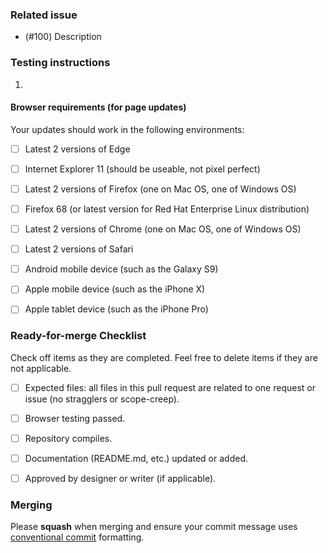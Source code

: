 <!--- Thank you for opening a pull request. Please be sure to review our [Contribution guidelines](CONTRIBUTING.md) and be sure to adhere to our [Code of conduct](CODE_OF_CONDUCT.md) when interacting with the community. --->

<!-- tldr; goes here. Give us a really high-level summary of these changes. -->

### Related issue

- (#100) Description


### Testing instructions

<!-- Be sure to include detailed instructions on how your update can be tested by another developer. -->

1. 


#### Browser requirements (for page updates)

Your updates should work in the following environments:

- [ ] Latest 2 versions of Edge
- [ ] Internet Explorer 11 (should be useable, not pixel perfect)
- [ ] Latest 2 versions of Firefox (one on Mac OS, one of Windows OS)
- [ ] Firefox 68 (or latest version for Red Hat Enterprise Linux distribution)
- [ ] Latest 2 versions of Chrome (one on Mac OS, one of Windows OS)
- [ ] Latest 2 versions of Safari
- [ ] Android mobile device (such as the Galaxy S9)
- [ ] Apple mobile device (such as the iPhone X)
- [ ] Apple tablet device (such as the iPhone Pro)


### Ready-for-merge Checklist

Check off items as they are completed.  Feel free to delete items if they are not applicable.

- [ ] Expected files: all files in this pull request are related to one request or issue (no stragglers or scope-creep).
- [ ] Browser testing passed.
- [ ] Repository compiles.
- [ ] Documentation (README.md, etc.) updated or added.
- [ ] Approved by designer or writer (if applicable).


### Merging

Please **squash** when merging and ensure your commit message uses [conventional commit](https://www.conventionalcommits.org/en/v1.0.0/#summary) formatting.
